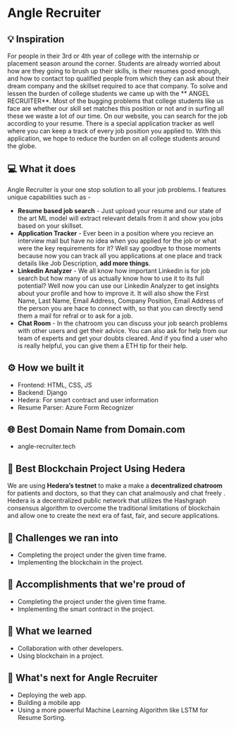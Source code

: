 # Angle Recruiter

## 💡 Inspiration
For people in their 3rd or 4th year of college with the internship or placement season around the corner. Students are already worried about how are they going to brush up their skills, is their resumes good enough, and how to contact top qualified people from which they can ask about their dream company and the skillset required to ace that company.  To solve and lessen the burden of college students we came up with the ** ANGEL RECRUITER**. Most of the bugging problems that college students like us face are whether our skill set matches this position or not and in surfing all these we waste a lot of our time. On our website, you can search for the job according to your resume. There is a special application tracker as well where you can keep a track of every job position you applied to.
With this application, we hope to reduce the burden on all college students around the globe.

## 💻 What it does

Angle Recruiter is your one stop solution to all your job problems. I features unique capabilities such as -

- **Resume based job search** - Just upload your resume and our state of the art ML model will extract relevant details from it and show you jobs based on your skillset.
- **Application Tracker** - Ever been in a position where you recieve an interview mail but have no idea when you applied for the job or what were the key requirements for it? Well say goodbye to those moments because now you can track all you applications at one place and track details like Job Description, **add more things**.
- **Linkedin Analyzer** - We all know how important Linkedin is for job search but how many of us actually know how to use it to its full potential? Well now you can use our Linkedin Analyzer to get insights about your profile and how to improve it. It will also show the First Name, Last Name, Email Address, Company Position, Email Address of the person you are hace to connect with, so that you can directly send them a mail for refral or to ask for a job.
- **Chat Room** - In the chatroom you can discuss your job search problems with other users and get their advice. You can also ask for help from our team of experts and get your doubts cleared. And if you find a user who is really helpful, you can give them a ETH tip for their help.

## ⚙️ How we built it

- Frontend: HTML, CSS, JS
- Backend: Django
- Hedera: For smart contract and user information
- Resume Parser: Azure Form Recognizer

## 🌐 Best Domain Name from Domain.com

- angle-recruiter.tech

## 🔐 Best Blockchain Project Using Hedera

We are using **Hedera’s testnet** to make a make a **decentralized chatroom** for patients and doctors, so that they can chat analmously and chat freely . Hedera is a decentralized public network that utilizes the Hashgraph consensus algorithm to overcome the traditional limitations of blockchain and allow one to create the next era of fast, fair, and secure applications.

## 🧠 Challenges we ran into

- Completing the project under the given time frame.
- Implementing the blockchain in the project.

## 🏅 Accomplishments that we're proud of

- Completing the project under the given time frame.
- Implementing the smart contract in the project.

## 📖 What we learned

- Collaboration with other developers.
- Using blockchain in a project.

## 🚀 What's next for Angle Recruiter

- Deploying the web app.
- Building a mobile app
- Using a more powerful Machine Learning Algorithm like LSTM for Resume Sorting.
